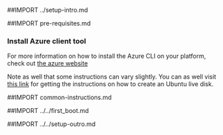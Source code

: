 ##IMPORT ../setup-intro.md

##IMPORT pre-requisites.md

### Install Azure client tool

For more information on how to install the Azure CLI on your platform, check out [the azure website](https://azure.microsoft.com)

Note as well that some instructions can vary slightly. You can as well visit [this link](http://www.ubuntu.com/download/desktop/create-a-usb-stick-on-mac-osx)
for getting the instructions on how to create an Ubuntu live disk.

##IMPORT common-instructions.md

##IMPORT ../../first_boot.md

##IMPORT ../../setup-outro.md
